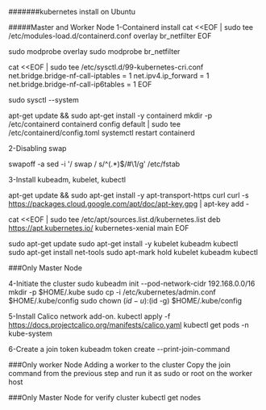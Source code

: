 #######kubernetes install on Ubuntu

#####Master and Worker Node
1-Containerd install
cat <<EOF | sudo tee /etc/modules-load.d/containerd.conf
overlay
br_netfilter
EOF

sudo modprobe overlay
sudo modprobe br_netfilter

cat <<EOF | sudo tee /etc/sysctl.d/99-kubernetes-cri.conf
net.bridge.bridge-nf-call-iptables  = 1
net.ipv4.ip_forward                 = 1
net.bridge.bridge-nf-call-ip6tables = 1
EOF

sudo sysctl --system

apt-get update && sudo apt-get install -y containerd 
mkdir -p /etc/containerd
containerd config default | sudo tee /etc/containerd/config.toml
systemctl restart containerd

2-Disabling swap

swapoff -a
sed -i '/ swap / s/^\(.*\)$/#\1/g' /etc/fstab

3-Install kubeadm, kubelet, kubectl

apt-get update && sudo apt-get install -y apt-transport-https curl
curl -s https://packages.cloud.google.com/apt/doc/apt-key.gpg | apt-key add -

cat <<EOF | sudo tee /etc/apt/sources.list.d/kubernetes.list
deb https://apt.kubernetes.io/ kubernetes-xenial main
EOF

sudo apt-get update
sudo apt-get install -y kubelet kubeadm kubectl  
sudo apt-get install net-tools
sudo apt-mark hold kubelet kubeadm kubectl

###Only Master Node

4-Initiate the cluster
sudo kubeadm init --pod-network-cidr 192.168.0.0/16
mkdir -p $HOME/.kube
sudo cp -i /etc/kubernetes/admin.conf $HOME/.kube/config
sudo chown $(id -u):$(id -g) $HOME/.kube/config

5-Install Calico network add-on.
kubectl apply -f https://docs.projectcalico.org/manifests/calico.yaml
kubectl get pods -n kube-system

6-Create a join token 
kubeadm token create --print-join-command

###Only worker Node
Adding a worker to the cluster
Copy the join command from the previous step and run it as sudo or root on the worker host

###Only Master Node for verify cluster
kubectl get nodes

